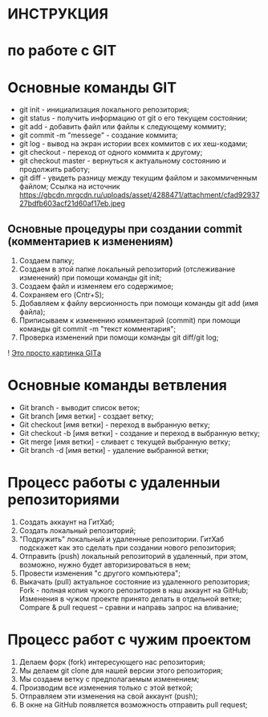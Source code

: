 # ИНСТРУКЦИЯ
# по работе с GIT

# Основные команды GIT
* git init - инициализация локального репозитория;
* git status - получить информацию от git о его текущем состоянии;
* git add - добавить файл или файлы к следующему коммиту;
* git commit -m "messege" - создание коммита;
* git log - вывод на экран истории всех коммитов с их хеш-кодами;
* git checkout - переход от одного коммита к другому;
* git checkout master - вернуться к актуальному состоянию и продолжить работу;
* git diff - увидеть разницу между текущим файлом и закоммиченным файлом;
Ссылка на источник https://gbcdn.mrgcdn.ru/uploads/asset/4288471/attachment/cfad9293727bdfb603acf21d60af17eb.jpeg

## Основные процедуры при создании commit (комментариев к изменениям)
1. Создаем папку;
2. Создаем в этой папке локальный репозиторий (отслеживание изменений) при помощи команды  git init;
3. Создаем файл и изменяем его содержимое;
4. Сохраняем его (Cntr+S);
5. Добавляем к файлу версионность при помощи команды git add (имя файла);
6. Приписываем к изменению комментарий (commit) при помощи команды git commit -m "текст комментария";
7. Проверка изменений при помощи команды git diff/git log;

! [Это просто картинка GITа](git.jpg)

# Основные команды ветвления
+ Git branch - выводит список веток;
+ Git branch [имя ветки] - создает ветку;
+ Git checkout [имя ветки] - переход в выбранную ветку;
+ Git checkout -b [имя ветки] - создание и переход в выбранную ветку;
+ Git merge [имя ветки] - сливает с текущей выбранную ветку;
+ Git branch -d [имя ветки] - удаление выбранной ветки;

# Процесс работы с удаленныи репозиториями
1. Создать аккаунт на ГитХаб;
2. Создать локальный репозиторий;
3. "Подружить" локальный и удаленные репозитории. ГитХаб подскажет как это сделать при создании нового репозитория;
4. Отправить (push) локальный репозиторий в удаленный, при этом, возможно, нужно будет авторизироваться в нем;
5. Провести изменения "с другого компьютера"; 
6. Выкачать (pull) актуальное состояние из удаленного репозитория;
Fork - полная копия чужого репозитория в наш аккаунт на GitHub;
Изменения в чужом проекте принято делать в отдельной ветке;
Compare & pull request – сравни и направь запрос на вливание;

# Процесс работ с чужим проектом 
1. Делаем форк (fork) интересующего нас репозитория;
2. Мы делаем git clone для нашей версии этого репозитория; 
3. Мы создаем ветку с предполагаемым изменением;
4. Производим все изменения только с этой веткой; 
5. Отправляем эти изменения на свой аккаунт (push); 
6. В окне на GitHub появляется возможность отправить pull request;

